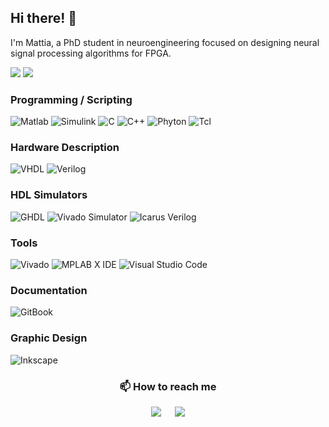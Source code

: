 <h2 align="left">Hi there! 👋</h2>
  
I'm Mattia, a PhD student in neuroengineering focused on designing neural signal processing algorithms for FPGA.

<!-- <p align="center">
    <img src="https://github.com/MattiaDif/MattiaDif/blob/main/spike_github.png" width=15% height=15%>
</p> -->

<p align="left">
    <img src="https://img.shields.io/badge/Where-Italy, Genoa-blue?style=for-the-badge">
    <img src="https://img.shields.io/badge/Language-Italian%20%26%20English-orange?style=for-the-badge">
</p>

<!--[![Anurag's GitHub stats](https://github-readme-stats.vercel.app/api?username=MattiaDif)](https://github.com/anuraghazra/github-readme-stats)-->

<!--![Top Langs](https://github-readme-stats.vercel.app/api/top-langs/?username=MattiaDif&hide_progress=true)-->

<h3 align="left">Programming / Scripting</h3>
<p align="left"> 
    <img alt="Matlab" src="https://img.shields.io/badge/Matlab-BF4806.svg?style=for-the-badge&logo=matlab&logoColor=white">
    <img alt="Simulink" src="https://img.shields.io/badge/Simulink-BF4806.svg?style=for-the-badge&logo=simulink&logoColor=white">
    <img alt="C" src="https://img.shields.io/badge/c-%2300599C.svg?style=for-the-badge&logo=c&logoColor=white">
    <img alt="C++" src="https://img.shields.io/badge/c++-%2300599C.svg?style=for-the-badge&logo=c%2B%2B&logoColor=white">
    <img alt="Phyton" src="https://img.shields.io/badge/python-3670A0?style=for-the-badge&logo=python&logoColor=ffdd54">
    <img alt="Tcl" src="https://img.shields.io/badge/Tcl-red?style=for-the-badge">
</p>


<h3 align="left">Hardware Description</h3>
<p align="left"> 
    <img alt="VHDL" src="https://img.shields.io/badge/VHDL-yellow.svg?style=for-the-badge&logoColor=white">
    <img alt="Verilog" src="https://img.shields.io/badge/Verilog-red.svg?style=for-the-badge&logoColor=white">
</p>


<h3 align="left">HDL Simulators</h3>
<p align="left"> 
    <img alt="GHDL" src="https://img.shields.io/badge/GHDL-0245F7.svg?style=for-the-badge&logoColor=white">
    <img alt="Vivado Simulator" src="https://img.shields.io/badge/Vivado Simulator-yellowgreen.svg?style=for-the-badge&logoColor=white">
    <img alt="Icarus Verilog" src="https://img.shields.io/badge/Icarus Verilog-red.svg?style=for-the-badge&logoColor=white">
    <!-- <img alt="GTKWave" src="https://img.shields.io/badge/GTKWave-darkgreen.svg?style=for-the-badge&logoColor=white"> -->
</p>


<h3 align="left">Tools</h3>
<p align="left">
    <img alt="Vivado" src="https://img.shields.io/badge/Vivado-yellowgreen.svg?style=for-the-badge&logo=xilinx&logoColor=white">
    <img alt="MPLAB X IDE" src="https://img.shields.io/badge/MPLAB X IDE-052E38.svg?style=for-the-badge&logoColor=white">
    <img alt="Visual Studio Code" src="https://img.shields.io/badge/Visual Studio Code-blue.svg?style=for-the-badge&logo=Visual Studio Code&logoColor=white">
    <!-- <img alt="SmartGit" src="https://img.shields.io/badge/SmartGit-grey.svg?style=for-the-badge&logoColor=white">
    <img alt="VUnit" src="https://img.shields.io/badge/VUnit-0C479D.svg?style=for-the-badge&logoColor=white"> -->
</p>


<h3 align="left">Documentation</h3>
<p align="left">
    <img alt="GitBook" src="https://img.shields.io/badge/GitBook-grey.svg?style=for-the-badge&logoColor=white">
</p>


<h3 align="left">Graphic Design</h3>
<p align="left">
    <img alt="Inkscape" src="https://img.shields.io/badge/Inkscape-white.svg?style=for-the-badge&logo=Inkscape&logoColor=black">
</p>


<h3 align="center">📫 How to reach me</h3>
<p align="center">
    <img src="https://img.shields.io/badge/Contact-mattia.diflorio@edu.unige.it-white?style=for-the-badge">
    &emsp;
    <a href="https://www.linkedin.com/in/mattia-di-florio-181914153/" target="_blank"> 
	<img src="https://img.shields.io/badge/linkedin-%230077B5.svg?style=for-the-badge&logo=linkedin&logoColor=white")
    </a>
</p>


<!--
**MattiaDif/MattiaDif** is a ✨ _special_ ✨ repository because its `README.md` (this file) appears on your GitHub profile.

Here are some ideas to get you started:

- 🔭 I’m currently working on ...
- 🌱 I’m currently learning ...
- 👯 I’m looking to collaborate on ...
- 🤔 I’m looking for help with ...
- 💬 Ask me about ...
- 📫 How to reach me: ...
- 😄 Pronouns: ...
- ⚡ Fun fact: ...
-->
